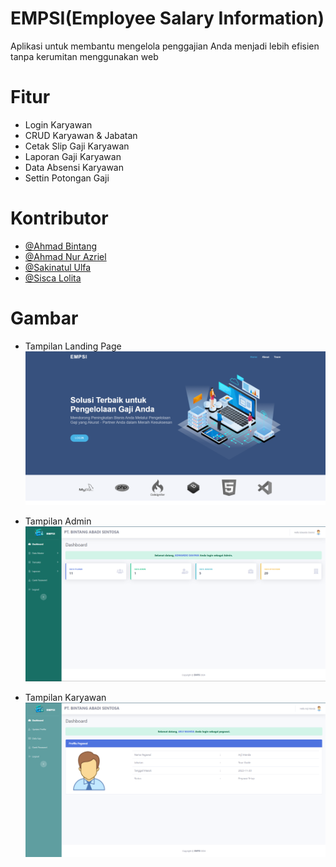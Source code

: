 # EMPSI(Employee Salary Information)

Aplikasi untuk membantu mengelola penggajian Anda menjadi lebih efisien tanpa kerumitan menggunakan web

# Fitur
-  Login Karyawan
-  CRUD Karyawan & Jabatan
-  Cetak Slip Gaji Karyawan
-  Laporan Gaji Karyawan
-  Data Absensi Karyawan
-  Settin Potongan Gaji

# Kontributor

- [@Ahmad Bintang](https://github.com/ahmadbintang74) 
- [@Ahmad Nur Azriel](https://github.com/ahmadnurazril05) 
- [@Sakinatul Ulfa](https://github.com/sakinatululfa) 
- [@Sisca Lolita](https://github.com/SiscaLolitaAmalia) 



# Gambar
- Tampilan Landing Page
![Alt text](https://github.com/ripmannn/Empsi-wp2project/blob/master/assets/preview/Empsi_front.png)

- Tampilan Admin
![Alt text](https://github.com/ripmannn/Empsi-wp2project/blob/master/assets/preview/Empsi_back.png)

- Tampilan Karyawan
![Alt text](https://github.com/ripmannn/Empsi-wp2project/blob/master/assets/preview/Empsi_Karyawan.png)

